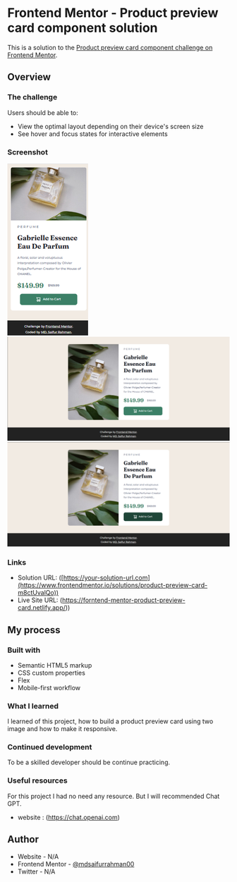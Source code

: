 # Frontend Mentor - Product preview card component solution

This is a solution to the [Product preview card component challenge on Frontend Mentor](https://www.frontendmentor.io/challenges/product-preview-card-component-GO7UmttRfa).


## Overview

### The challenge

Users should be able to:

- View the optimal layout depending on their device's screen size
- See hover and focus states for interactive elements

### Screenshot

![Mobile-preview](./Screenshot/Mobile-preview.png)
![Desktop-preview](./Screenshot/Desktop-preview.png)
![Active-link](./Screenshot/Active-link.png)


### Links

- Solution URL: ([https://your-solution-url.com](https://www.frontendmentor.io/solutions/product-preview-card-m8ctUvalQo))
- Live Site URL: (https://forntend-mentor-product-preview-card.netlify.app/))

## My process

### Built with

- Semantic HTML5 markup
- CSS custom properties
- Flex
- Mobile-first workflow

### What I learned

I learned of this project, how to build a product preview card using two image and how to make it responsive.

### Continued development

To be a skilled developer should be continue practicing.

### Useful resources

For this project I had no need any resource. But I will recommended Chat GPT.

- website : (https://chat.openai.com)

## Author

- Website - N/A
- Frontend Mentor - [@mdsaifurrahman00](https://www.frontendmentor.io/profile/mdsaifurrahman00)
- Twitter - N/A
